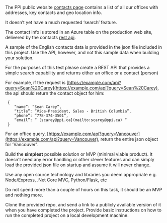 The PPI public website [contacts page](https://www.ppi.ca/en/contact) contains a list of all our offices with addresses, key contacts and geo location info.

It doesn’t yet have a much requested ‘search’ feature.

The contact info is stored in an Azure table on the production web site, delivered by the contacts [rest api](https://ppipubsiteservices.azurewebsites.net/api/contacts/en). 

A sample of the English contacts data is provided in the json file included in this project. Use the API, however, and not this sample data when building your solution.

For the purposes of this test please create a REST API that provides a simple search capability and returns either an office or a contact (person)

For example, if the request is [https://example.com/api?query=Sean%20Carey](https://example.com/api?query=Sean%20Carey), the api should return the contact object for him:

     {
        “name”: “Sean Carey”,
        “title”: “Vice-President, Sales - British Columbia”,
        “phone”: “778-374-3501”,
        “email”: “ [scarey@ppi.ca](mailto:scarey@ppi.ca) “
     }

For an office query, [https://example.com/api?query=Vancouver](https://example.com/api?query=Vancouver), return the entire json object for ‘Vancouver’.

Build the **simplest** possible solution or MVP (minimal viable product). It doesn't need any error handling or other clever features and can simply load the provided json file on startup and assume it will never change.

Use any open source technology and libraries you deem appropriate e.g. Node/Express, .Net Core MVC, Python/Flask, etc

Do not spend more than a couple of hours on this task, it should be an MVP and nothing more.

Clone the provided repo, and send a link to a publicly available version of it when you have completed the project. Provide basic instructions on how to run the completed project on a local
development machine.

